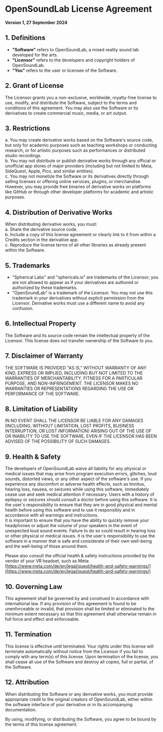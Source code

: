 # OpenSoundLab License Agreement  
**Version 1, 27 September 2024**

## 1. Definitions  
- **"Software"** refers to OpenSoundLab, a mixed reality sound lab developed for the arts.  
- **"Licensor"** refers to the developers and copyright holders of OpenSoundLab.  
- **"You"** refers to the user or licensee of the Software.

## 2. Grant of License  
The Licensor grants you a non-exclusive, worldwide, royalty-free license to use, modify, and distribute the Software, subject to the terms and conditions of this agreement. You may also use the Software or its derivatives to create commercial music, media, or art output.

## 3. Restrictions  
a. You may create derivative works based on the Software's source code, but only for academic purposes such as teaching workshops or conducting research, or for artistic purposes such as performances or distributed studio recordings.  
b. You may not distribute or publish derivative works through any official or unofficial app stores of major providers (including but not limited to Meta, SideQuest, Apple, Pico, and similar entities).  
c. You may not monetize the Software or its derivatives directly through selling licenses or offering online services, plugins, or merchandise. However, you may provide free binaries of derivative works on platforms like GitHub or through other developer platforms for academic and artistic purposes.

## 4. Distribution of Derivative Works  
When distributing derivative works, you must:  
a. Share the derivative source code.  
b. Include a copy of this license agreement or clearly link to it from within a Credits section in the derivative app.  
c. Reproduce the license terms of all other libraries as already present within the Software.

## 5. Trademarks  
- "Spherical Labs" and "sphericals.io" are trademarks of the Licensor; you are not allowed to appear as if your derivatives are authored or authorized by these trademarks.  
- "OpenSoundLab" is a trademark of the Licensor. You may not use this trademark in your derivatives without explicit permission from the Licensor. Derivative works must use a different name to avoid any confusion.

## 6. Intellectual Property  
The Software and its source code remain the intellectual property of the Licensor. This license does not transfer ownership of the Software to you.

## 7. Disclaimer of Warranty  
THE SOFTWARE IS PROVIDED "AS IS," WITHOUT WARRANTY OF ANY KIND, EXPRESS OR IMPLIED, INCLUDING BUT NOT LIMITED TO THE WARRANTIES OF MERCHANTABILITY, FITNESS FOR A PARTICULAR PURPOSE, AND NON-INFRINGEMENT. THE LICENSOR MAKES NO WARRANTIES OR REPRESENTATIONS REGARDING THE USE OR PERFORMANCE OF THE SOFTWARE.

## 8. Limitation of Liability  
IN NO EVENT SHALL THE LICENSOR BE LIABLE FOR ANY DAMAGES (INCLUDING, WITHOUT LIMITATION, LOST PROFITS, BUSINESS INTERRUPTION, OR LOST INFORMATION) ARISING OUT OF THE USE OF OR INABILITY TO USE THE SOFTWARE, EVEN IF THE LICENSOR HAS BEEN ADVISED OF THE POSSIBILITY OF SUCH DAMAGES.

## 9. Health & Safety  
The developers of OpenSoundLab waive all liability for any physical or medical issues that may arise from program execution errors, glitches, loud sounds, distorted views, or any other aspect of the software's use. If you experience any discomfort or adverse health effects, such as tinnitus, hearing loss, nausea, or seizures while using this software, immediately cease use and seek medical attention if necessary. Users with a history of epilepsy or seizures should consult a doctor before using this software. It is the user's responsibility to ensure that they are in good physical and mental health before using this software and to use it responsibly and in accordance with all warnings and instructions.  
It is important to ensure that you have the ability to quickly remove your headphones or adjust the volume of your speakers in the event of unexpected loud sound events. Failure to do so could result in hearing loss or other physical or medical issues. It is the user's responsibility to use the software in a manner that is safe and considerate of their own well-being and the well-being of those around them.  

Please also consult the official health & safety instructions provided by the vendor of your VR headset, such as Meta:  
[https://www.meta.com/de/en/legal/quest/health-and-safety-warnings/](https://www.meta.com/de/en/legal/quest/health-and-safety-warnings/)

## 10. Governing Law  
This agreement shall be governed by and construed in accordance with international law. If any provision of this agreement is found to be unenforceable or invalid, that provision shall be limited or eliminated to the minimum extent necessary so that this agreement shall otherwise remain in full force and effect and enforceable.

## 11. Termination  
This license is effective until terminated. Your rights under this license will terminate automatically without notice from the Licensor if you fail to comply with any term(s) of this license. Upon termination of the license, you shall cease all use of the Software and destroy all copies, full or partial, of the Software.

## 12. Attribution  
When distributing the Software or any derivative works, you must provide appropriate credit to the original creators of OpenSoundLab, either within the software interface of your derivative or in its accompanying documentation.

By using, modifying, or distributing the Software, you agree to be bound by the terms of this license agreement.

